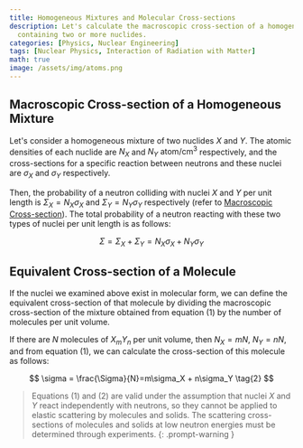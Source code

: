 ```yaml
---
title: Homogeneous Mixtures and Molecular Cross-sections
description: Let's calculate the macroscopic cross-section of a homogeneous mixture
  containing two or more nuclides.
categories: [Physics, Nuclear Engineering]
tags: [Nuclear Physics, Interaction of Radiation with Matter]
math: true
image: /assets/img/atoms.png
---
```

## Macroscopic Cross-section of a Homogeneous Mixture
Let's consider a homogeneous mixture of two nuclides $X$ and $Y$. The atomic densities of each nuclide are $N_X$ and $N_Y$ $\text{atom/cm}^3$ respectively, and the cross-sections for a specific reaction between neutrons and these nuclei are $\sigma_X$ and $\sigma_Y$ respectively.

Then, the probability of a neutron colliding with nuclei $X$ and $Y$ per unit length is $\Sigma_X=N_X\sigma_X$ and $\Sigma_Y=N_Y\sigma_Y$ respectively (refer to [Macroscopic Cross-section](/posts/Neutron-Interactions-and-Cross-sections/#macroscopic-cross-section)). The total probability of a neutron reacting with these two types of nuclei per unit length is as follows:

$$ \Sigma = \Sigma_X + \Sigma_Y = N_X\sigma_X + N_Y\sigma_Y \tag{1}$$

## Equivalent Cross-section of a Molecule
If the nuclei we examined above exist in molecular form, we can define the equivalent cross-section of that molecule by dividing the macroscopic cross-section of the mixture obtained from equation (1) by the number of molecules per unit volume.

If there are $N$ molecules of $X_mY_n$ per unit volume, then $N_X=mN$, $N_Y=nN$, and from equation (1), we can calculate the cross-section of this molecule as follows:

$$ \sigma = \frac{\Sigma}{N}=m\sigma_X + n\sigma_Y \tag{2} $$

> Equations (1) and (2) are valid under the assumption that nuclei $X$ and $Y$ react independently with neutrons, so they cannot be applied to elastic scattering by molecules and solids.
> The scattering cross-sections of molecules and solids at low neutron energies must be determined through experiments.
{: .prompt-warning }
